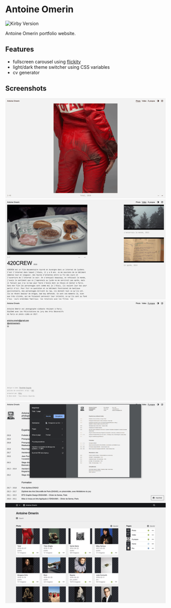 # Antoine Omerin

![Kirby Version](https://img.shields.io/badge/Kirby-3%2B-black.svg)

Antoine Omerin portfolio website.

## Features

- fullscreen carousel using [flickity](https://flickity.metafizzy.co/)
- light/dark theme switcher using CSS variables
- cv generator

## Screenshots

![Photo](/assets/screenshots/antoineomerin.fr-photo.gif)
![Video](/assets/screenshots/antoineomerin.fr-video.gif)
![À propos](/assets/screenshots/antoineomerin.fr-a-propos.gif)
![CV print](/assets/screenshots/antoineomerin.fr-cv-print.gif)
![Panel site](/assets/screenshots/antoineomerin.fr-panel-site.gif)
